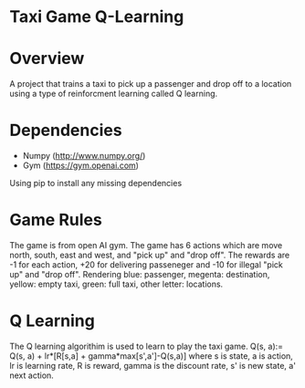 # Taxi Game Q-Learning

Overview
=============
A project that trains a taxi to pick up a passenger and drop off to a location using a type of reinforcment learning called Q learning. 

Dependencies
============

* Numpy (http://www.numpy.org/)
* Gym   (https://gym.openai.com)

Using pip to install any missing dependencies

Game Rules
============
The game is from open AI gym. The game has 6 actions which are move north, south, east and west, and "pick up" and "drop off". The rewards are -1 for each action, +20 for delivering passeneger and -10 for illegal "pick up" and "drop off". Rendering blue: passenger, megenta: destination, yellow: empty taxi, green: full taxi, other letter: locations.

Q Learning
============
The Q learning algorithim is used to learn to play the taxi game. Q(s, a):= Q(s, a) + lr*[R[s,a] + gamma*max[s',a']-Q(s,a)] where s is state, a is action, lr is learning rate, R is reward, gamma is the discount rate, s' is new state, a' next action.  

